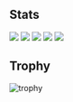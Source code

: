 


## Stats
![](http://github-profile-summary-cards.vercel.app/api/cards/profile-details?username=na2kera&theme=gruvbox)
![](http://github-profile-summary-cards.vercel.app/api/cards/repos-per-language?username=na2kera&theme=gruvbox)
![](http://github-profile-summary-cards.vercel.app/api/cards/most-commit-language?username=na2kera&theme=gruvbox)
![](http://github-profile-summary-cards.vercel.app/api/cards/stats?username=na2kera&theme=gruvbox)
![](http://github-profile-summary-cards.vercel.app/api/cards/productive-time?username=na2kera&theme=gruvbox&utcOffset=9)

## Trophy
![trophy](https://github-profile-trophy.vercel.app/?username=na2kera&theme=gruvbox)




